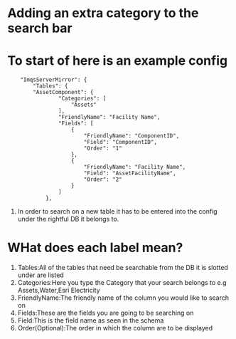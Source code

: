 # Adding an  extra category to the search bar

# To start of here is an example config

		"ImqsServerMirror": {
			"Tables": {
			"AssetComponent": {
					"Categories": [
						"Assets"
					],
					"FriendlyName": "Facility Name",
					"Fields": [
						{
							"FriendlyName": "ComponentID",
							"Field": "ComponentID",
							"Order": "1"
						},
						{
							"FriendlyName": "Facility Name",
							"Field": "AssetFacilityName",
							"Order": "2"
						}
					]
				},

1. In order to search on a new table it has to be entered into the config under the rightful DB it belongs to.

# WHat does each label mean?
1. Tables:All of the tables  that need be searchable from the DB it is slotted under are listed 
2. Categories:Here you type the Category that your search belongs to e.g Assets,Water,Esri Electricity
3. FriendlyName:The friendly name of the column you would like to search on
4. Fields:These are the fields you are going to be searching on
5. Field:This is the field name as seen in the schema 
6. Order(Optional):The order in which the column are to be displayed
